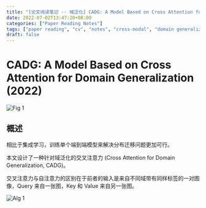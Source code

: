 ```yaml
---
title: "[论文阅读笔记 -- 域泛化] CADG: A Model Based on Cross Attention for D. Generalization (2022)"
date: 2022-07-02T13:47:20+08:00
categories: ["Paper Reading Notes"]
tags: ["paper reading", "cv", "notes", "cross-modal", "domain generalization"]
draft: false
---
```


# CADG: A Model Based on Cross Attention for Domain Generalization (2022)

![Fig 1](/images/2022/PRN250/1.png)

## 概述

相比于集成学习，训练单个端到端模型来解决分布迁移问题更加可行。  

本文设计了一种针对域泛化的交叉注意力 (Cross Attention for Domain Generalization, CADG)。  

交叉注意力与自注意力的区别在于前者的输入是来自不同域带有同样标签的一对图像，Query 来自一张图，Key 和 Value 来自另一张图。  

![Alg 1](/images/2022/PRN250/A1.png)

